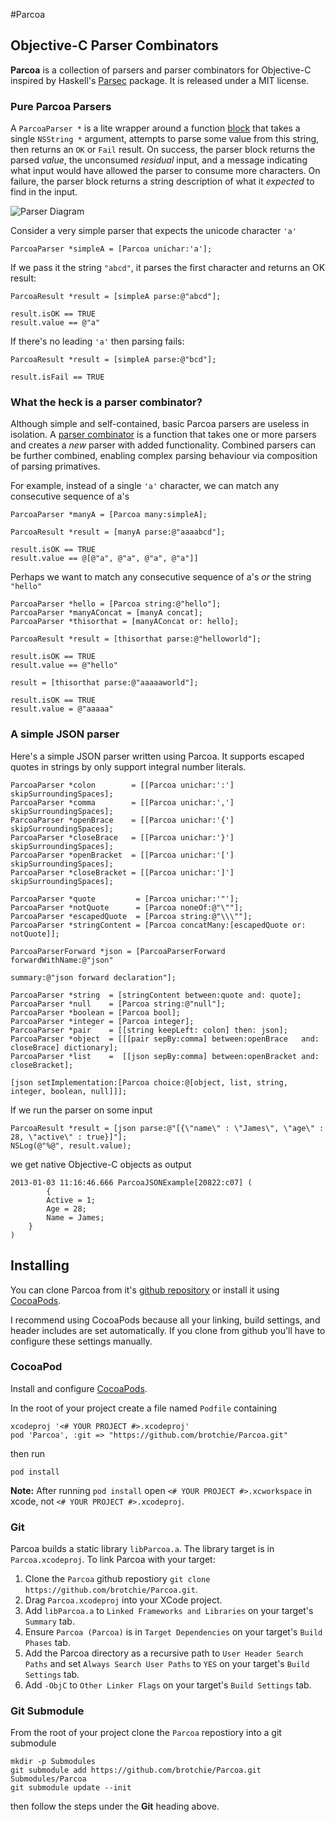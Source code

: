 #Parcoa
## Objective-C Parser Combinators
**Parcoa** is a collection of parsers and parser combinators for Objective-C inspired by Haskell's [Parsec](http://www.haskell.org/haskellwiki/Parsec) package. It is released under a MIT license.

### Pure Parcoa Parsers
A `ParcoaParser *` is a lite wrapper around a function [block](http://developer.apple.com/library/ios/#documentation/cocoa/Conceptual/Blocks/Articles/00_Introduction.html) that takes a single `NSString *` argument, attempts to parse some value from this string, then returns an `OK` or `Fail` result. On success, the parser block returns the parsed *value*, the unconsumed *residual* input, and a message indicating what input would have allowed the parser to consume more characters. On failure, the parser block returns a string description of what it *expected* to find in the input.

![Parser Diagram](https://raw.github.com/brotchie/Parcoa/master/docs/diagrams/parser.png)

Consider a very simple parser that expects the unicode character `'a'`

    ParcoaParser *simpleA = [Parcoa unichar:'a'];

If we pass it the string `"abcd"`, it parses the first character and returns an OK result:

    ParcoaResult *result = [simpleA parse:@"abcd"];
    
    result.isOK == TRUE
    result.value == @"a"

If there's no leading `'a'` then parsing fails:

    ParcoaResult *result = [simpleA parse:@"bcd"];
    
    result.isFail == TRUE

### What the heck is a parser combinator?
Although simple and self-contained, basic Parcoa parsers are useless in isolation. A [parser combinator](http://en.wikipedia.org/wiki/Parser_combinator) is a function that takes one or more parsers and creates a *new* parser with added functionality. Combined parsers can be further combined, enabling complex parsing behaviour via composition of parsing primatives.

For example, instead of a single `'a'` character, we can match any consecutive sequence of a's

```
ParcoaParser *manyA = [Parcoa many:simpleA];

ParcoaResult *result = [manyA parse:@"aaaabcd"];

result.isOK == TRUE
result.value == @[@"a", @"a", @"a", @"a"]]
```

Perhaps we want to match any consecutive sequence of a's *or* the string `"hello"`
```
ParcoaParser *hello = [Parcoa string:@"hello"];
ParcoaParser *manyAConcat = [manyA concat];
ParcoaParser *thisorthat = [manyAConcat or: hello];

ParcoaResult *result = [thisorthat parse:@"helloworld"];

result.isOK == TRUE
result.value == @"hello"

result = [thisorthat parse:@"aaaaaworld"];

result.isOK == TRUE
result.value = @"aaaaa"

```
### A simple JSON parser
Here's a simple JSON parser written using Parcoa. It supports escaped quotes in strings by only support integral number literals.

```objc
ParcoaParser *colon        = [[Parcoa unichar:':'] skipSurroundingSpaces];
ParcoaParser *comma        = [[Parcoa unichar:','] skipSurroundingSpaces];
ParcoaParser *openBrace    = [[Parcoa unichar:'{'] skipSurroundingSpaces];
ParcoaParser *closeBrace   = [[Parcoa unichar:'}'] skipSurroundingSpaces];
ParcoaParser *openBracket  = [[Parcoa unichar:'['] skipSurroundingSpaces];
ParcoaParser *closeBracket = [[Parcoa unichar:']'] skipSurroundingSpaces];

ParcoaParser *quote         = [Parcoa unichar:'"'];
ParcoaParser *notQuote      = [Parcoa noneOf:@"\""];
ParcoaParser *escapedQuote  = [Parcoa string:@"\\\""];
ParcoaParser *stringContent = [Parcoa concatMany:[escapedQuote or: notQuote]];

ParcoaParserForward *json = [ParcoaParserForward forwardWithName:@"json"
                                                         summary:@"json forward declaration"];

ParcoaParser *string  = [stringContent between:quote and: quote];
ParcoaParser *null    = [Parcoa string:@"null"];
ParcoaParser *boolean = [Parcoa bool];
ParcoaParser *integer = [Parcoa integer];
ParcoaParser *pair    = [[string keepLeft: colon] then: json];
ParcoaParser *object  = [[[pair sepBy:comma] between:openBrace   and: closeBrace] dictionary];
ParcoaParser *list    =  [[json sepBy:comma] between:openBracket and: closeBracket];

[json setImplementation:[Parcoa choice:@[object, list, string, integer, boolean, null]]];
```

If we run the parser on some input

    ParcoaResult *result = [json parse:@"[{\"name\" : \"James\", \"age\" : 28, \"active\" : true}]"];
    NSLog(@"%@", result.value);

we get native Objective-C objects as output

    2013-01-03 11:16:46.666 ParcoaJSONExample[20822:c07] (
            {
            Active = 1;
            Age = 28;
            Name = James;
        }
    )

## Installing
You can clone Parcoa from it's [github repository](https://github.com/brotchie/Parcoa) or install it using [CocoaPods](http://cocoapods.org/).

I recommend using CocoaPods because all your linking, build settings, and header includes are set automatically. If you clone from github you'll have to configure these settings manually.
### CocoaPod
Install and configure [CocoaPods](http://cocoapods.org/).

In the root of your project create a file named `Podfile` containing

    xcodeproj '<# YOUR PROJECT #>.xcodeproj'
    pod 'Parcoa', :git => "https://github.com/brotchie/Parcoa.git"
    
then run

    pod install
    
**Note:** After running `pod install` open `<# YOUR PROJECT #>.xcworkspace` in xcode, not `<# YOUR PROJECT #>.xcodeproj`.
    
### Git
Parcoa builds a static library `libParcoa.a`. The library target is in `Parcoa.xcodeproj`. To link Parcoa with your target:

1. Clone the `Parcoa` github repostiory ```git clone https://github.com/brotchie/Parcoa.git```.
2. Drag `Parcoa.xcodeproj` into your XCode project.
3. Add `libParcoa.a` to `Linked Frameworks and Libraries` on your target's `Summary` tab.
4. Ensure `Parcoa (Parcoa)` is in `Target Dependencies` on your target's `Build Phases` tab.
5. Add the Parcoa directory as a recursive path to `User Header Search Paths` and set `Always Search User Paths` to `YES` on your target's `Build Settings` tab.
6. Add `-ObjC` to `Other Linker Flags` on your target's `Build Settings` tab.

### Git Submodule
From the root of your project clone the `Parcoa` repostiory into a git submodule

    mkdir -p Submodules
    git submodule add https://github.com/brotchie/Parcoa.git Submodules/Parcoa
    git submodule update --init
    
then follow the steps under the **Git** heading above.
